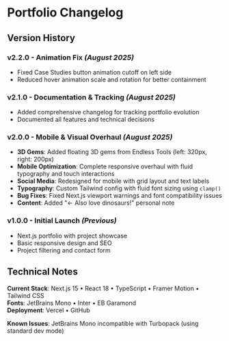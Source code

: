 # Portfolio Changelog

## Version History

### **v2.2.0** - Animation Fix *(August 2025)*
- Fixed Case Studies button animation cutoff on left side
- Reduced hover animation scale and rotation for better containment

### **v2.1.0** - Documentation & Tracking *(August 2025)*
- Added comprehensive changelog for tracking portfolio evolution
- Documented all features and technical decisions

### **v2.0.0** - Mobile & Visual Overhaul *(August 2025)*
- **3D Gems**: Added floating 3D gems from Endless Tools (left: 320px, right: 200px)
- **Mobile Optimization**: Complete responsive overhaul with fluid typography and touch interactions
- **Social Media**: Redesigned for mobile with grid layout and text labels
- **Typography**: Custom Tailwind config with fluid font sizing using `clamp()`
- **Bug Fixes**: Fixed Next.js viewport warnings and font compatibility issues
- **Content**: Added "← Also love dinosaurs!" personal note

### **v1.0.0** - Initial Launch *(Previous)*
- Next.js portfolio with project showcase
- Basic responsive design and SEO
- Project filtering and contact form

## Technical Notes

**Current Stack**: Next.js 15 • React 18 • TypeScript • Framer Motion • Tailwind CSS  
**Fonts**: JetBrains Mono • Inter • EB Garamond  
**Deployment**: Vercel • GitHub  

**Known Issues**: JetBrains Mono incompatible with Turbopack (using standard dev mode)

